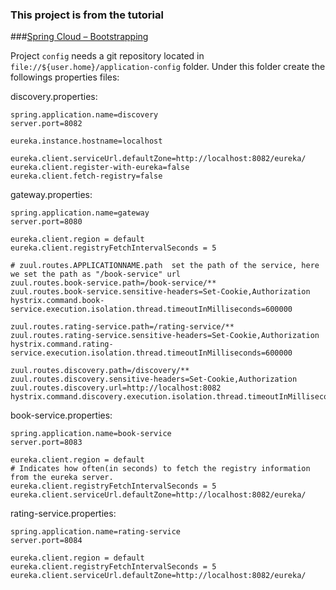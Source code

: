 ### This project is from the tutorial 
###[Spring Cloud – Bootstrapping](https://www.baeldung.com/spring-cloud-bootstrapping)


Project `config` needs a git repository located in `file://${user.home}/application-config` folder. Under this folder create the followings properties files:

discovery.properties:
```$xslt
spring.application.name=discovery
server.port=8082

eureka.instance.hostname=localhost

eureka.client.serviceUrl.defaultZone=http://localhost:8082/eureka/
eureka.client.register-with-eureka=false
eureka.client.fetch-registry=false

```

gateway.properties:
```$xslt
spring.application.name=gateway
server.port=8080

eureka.client.region = default
eureka.client.registryFetchIntervalSeconds = 5

# zuul.routes.APPLICATIONNAME.path  set the path of the service, here we set the path as "/book-service" url
zuul.routes.book-service.path=/book-service/**
zuul.routes.book-service.sensitive-headers=Set-Cookie,Authorization
hystrix.command.book-service.execution.isolation.thread.timeoutInMilliseconds=600000

zuul.routes.rating-service.path=/rating-service/**
zuul.routes.rating-service.sensitive-headers=Set-Cookie,Authorization
hystrix.command.rating-service.execution.isolation.thread.timeoutInMilliseconds=600000

zuul.routes.discovery.path=/discovery/**
zuul.routes.discovery.sensitive-headers=Set-Cookie,Authorization
zuul.routes.discovery.url=http://localhost:8082
hystrix.command.discovery.execution.isolation.thread.timeoutInMilliseconds=600000

```

book-service.properties:
```$xslt
spring.application.name=book-service
server.port=8083

eureka.client.region = default
# Indicates how often(in seconds) to fetch the registry information from the eureka server.
eureka.client.registryFetchIntervalSeconds = 5
eureka.client.serviceUrl.defaultZone=http://localhost:8082/eureka/
```

rating-service.properties:
```$xslt
spring.application.name=rating-service
server.port=8084

eureka.client.region = default
eureka.client.registryFetchIntervalSeconds = 5
eureka.client.serviceUrl.defaultZone=http://localhost:8082/eureka/

```